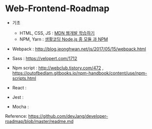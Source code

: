 # Web-Frontend-Roadmap

- 기초
  - HTML, CSS, JS : [MDN 웹개발 학습하기](https://developer.mozilla.org/ko/docs/Learn)
  - NPM, Yarn : [생활코딩 Node.js 중 모듈 과 NPM](https://opentutorials.org/course/2136/11854)

- Webpack : <http://blog.jeonghwan.net/js/2017/05/15/webpack.html>

- Sass : <https://velopert.com/1712>
- Npm script : <http://webclub.tistory.com/472> ,
<https://outofbedlam.gitbooks.io/npm-handbook/content/use/npm-scripts.html>

- React : 

- Jest :
- Mocha :




Reference: <https://github.com/devJang/developer-roadmap/blob/master/readme.md>

